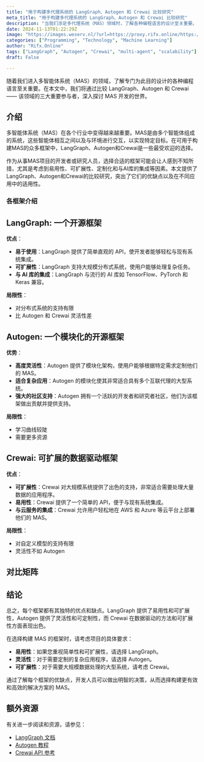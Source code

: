 ```yaml
---
title: "用于构建多代理系统的 LangGraph、Autogen 和 Crewai 比较研究"
meta_title: "用于构建多代理系统的 LangGraph、Autogen 和 Crewai 比较研究"
description: "当我们涉足多代理系统（MAS）领域时，了解各种编程语言的设计至关重要。"
date: 2024-11-13T01:22:29Z
image: "https://images.weserv.nl/?url=https://proxy.rifx.online/https://cdn-images-1.readmedium.com/v2/resize:fit:800/1*DBlLuCOA3lWIg6RmpMPg8A.png"
categories: ["Programming", "Technology", "Machine Learning"]
author: "Rifx.Online"
tags: ["LangGraph", "Autogen", "Crewai", "multi-agent", "scalability"]
draft: False

---
```




随着我们进入多智能体系统（MAS）的领域，了解专门为此目的设计的各种编程语言至关重要。在本文中，我们将通过比较 LangGraph、Autogen 和 Crewai —— 该领域的三大重要参与者，深入探讨 MAS 开发的世界。

## 介绍

多智能体系统（MAS）在各个行业中变得越来越重要。MAS是由多个智能体组成的系统，这些智能体相互之间以及与环境进行交互，以实现特定目标。在可用于构建MAS的众多框架中，LangGraph、Autogen和Crewai是一些最受欢迎的选择。

作为从事MAS项目的开发者或研究人员，选择合适的框架可能会让人感到不知所措，尤其是考虑到易用性、可扩展性、定制化和与AI库的集成等因素。本文提供了LangGraph、Autogen和Crewai的比较研究，突出了它们的优缺点以及在不同应用中的适用性。

### 各框架介绍

## LangGraph: 一个开源框架

**优点**：

* **易于使用**：LangGraph 提供了简单直观的 API，使开发者能够轻松与现有系统集成。
* **可扩展性**：LangGraph 支持大规模分布式系统，使用户能够处理复杂任务。
* **与 AI 库的集成**：LangGraph 与流行的 AI 库如 TensorFlow、PyTorch 和 Keras 兼容。

**局限性**：

* 对分布式系统的支持有限
* 比 Autogen 和 Crewai 灵活性差

## Autogen: 一个模块化的开源框架

**优势**：

* **高度灵活性**：Autogen 提供了模块化架构，使用户能够根据特定需求定制他们的 MAS。
* **适合复杂应用**：Autogen 的模块化使其非常适合具有多个互联代理的大型系统。
* **强大的社区支持**：Autogen 拥有一个活跃的开发者和研究者社区，他们为该框架做出贡献并提供支持。

**局限性**：

* 学习曲线较陡
* 需要更多资源

## Crewai: 可扩展的数据驱动框架

**优点**：

* **可扩展性**：Crewai 对大规模系统提供了出色的支持，非常适合需要处理大量数据的应用程序。
* **易用性**：Crewai 提供了一个简单的 API，便于与现有系统集成。
* **与云服务的集成**：Crewai 允许用户轻松地在 AWS 和 Azure 等云平台上部署他们的 MAS。

**局限性**：

* 对自定义模型的支持有限
* 灵活性不如 Autogen

## 对比矩阵



## 结论

总之，每个框架都有其独特的优点和缺点。LangGraph 提供了易用性和可扩展性，Autogen 提供了灵活性和可定制性，而 Crewai 在数据驱动的方法和可扩展性方面表现出色。

在选择构建 MAS 的框架时，请考虑项目的具体要求：

* **易用性**：如果您重视简单性和可扩展性，请选择 LangGraph。
* **灵活性**：对于需要定制的复杂应用程序，请选择 Autogen。
* **可扩展性**：对于需要大规模数据处理的大型系统，请考虑 Crewai。

通过了解每个框架的优缺点，开发人员可以做出明智的决策，从而选择构建更有效和高效的解决方案的 MAS。

## 额外资源

有关进一步阅读和资源，请参见：

* [LangGraph 文档](https://proxy.rifx.online/https://langgraph.com/documentation/)
* [Autogen 教程](https://proxy.rifx.online/https://autogen.com/tutorials)
* [Crewai API 参考](https://proxy.rifx.online/https://crewai.com/api-reference/)

